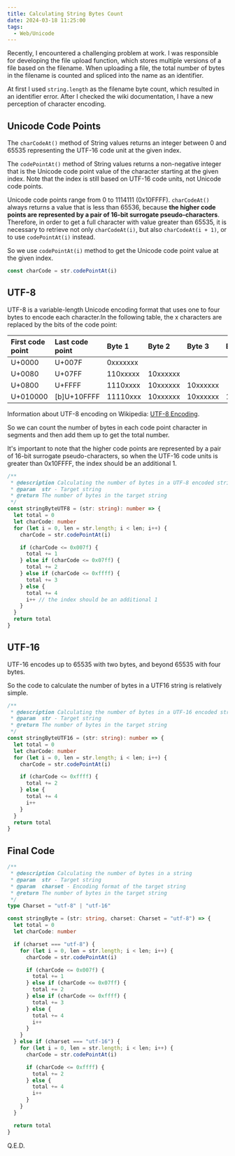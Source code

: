 ```yaml
---
title: Calculating String Bytes Count
date: 2024-03-18 11:25:00
tags:
  - Web/Unicode
---
```

Recently, I encountered a challenging problem at work. I was responsible for developing the file upload function, which stores multiple versions of a file based on the filename. When uploading a file, the total number of bytes in the filename is counted and spliced into the name as an identifier.

At first I used `string.length` as the filename byte count, which resulted in an identifier error. After I checked the wiki documentation, I have a new perception of character encoding.

## Unicode Code Points

The `charCodeAt()` method of String values returns an integer between 0 and 65535 representing the UTF-16 code unit at the given index.

The `codePointAt()` method of String values returns a non-negative integer that is the Unicode code point value of the character starting at the given index. Note that the index is still based on UTF-16 code units, not Unicode code points.

Unicode code points range from 0 to 1114111 (0x10FFFF). `charCodeAt()` always returns a value that is less than 65536, because **the higher code points are represented by a pair of 16-bit surrogate pseudo-characters**. Therefore, in order to get a full character with value greater than 65535, it is necessary to retrieve not only `charCodeAt(i)`, but also `charCodeAt(i + 1)`, or to use `codePointAt(i)` instead.

So we use `codePointAt(i)` method to get the Unicode code point value at the given index.

```typescript
const charCode = str.codePointAt(i)
```

## UTF-8

UTF-8 is a variable-length Unicode encoding format that uses one to four bytes to encode each character.In the following table, the x characters are replaced by the bits of the code point:

| First code point | Last code point | Byte 1   | Byte 2   | Byte 3   | Byte 4   |
| :--------------- | :-------------- | :------- | :------- | :------- | :------- |
| U+0000           | U+007F          | 0xxxxxxx |          |          |          |
| U+0080           | U+07FF          | 110xxxxx | 10xxxxxx |          |          |
| U+0800           | U+FFFF          | 1110xxxx | 10xxxxxx | 10xxxxxx |          |
| U+010000         | [b]U+10FFFF     | 11110xxx | 10xxxxxx | 10xxxxxx | 10xxxxxx |

Information about UTF-8 encoding on Wikipedia: [UTF-8 Encoding](https://en.wikipedia.org/wiki/UTF-8#Encoding).

So we can count the number of bytes in each code point character in segments and then add them up to get the total number.

It's important to note that the higher code points are represented by a pair of 16-bit surrogate pseudo-characters, so when the UTF-16 code units is greater than 0x10FFFF, the index should be an additional 1.

```typescript
/**
 * @description Calculating the number of bytes in a UTF-8 encoded string
 * @param  str - Target string
 * @return The number of bytes in the target string
 */
const stringByteUTF8 = (str: string): number => {
  let total = 0
  let charCode: number
  for (let i = 0, len = str.length; i < len; i++) {
    charCode = str.codePointAt(i)

    if (charCode <= 0x007f) {
      total += 1
    } else if (charCode <= 0x07ff) {
      total += 2
    } else if (charCode <= 0xffff) {
      total += 3
    } else {
      total += 4
      i++ // the index should be an additional 1
    }
  }
  return total
}
```

## UTF-16

UTF-16 encodes up to 65535 with two bytes, and beyond 65535 with four bytes.

So the code to calculate the number of bytes in a UTF16 string is relatively simple.

```typescript
/**
 * @description Calculating the number of bytes in a UTF-16 encoded string
 * @param  str - Target string
 * @return The number of bytes in the target string
 */
const stringByteUTF16 = (str: string): number => {
  let total = 0
  let charCode: number
  for (let i = 0, len = str.length; i < len; i++) {
    charCode = str.codePointAt(i)

    if (charCode <= 0xffff) {
      total += 2
    } else {
      total += 4
      i++
    }
  }
  return total
}
```

## Final Code

```typescript
/**
 * @description Calculating the number of bytes in a string
 * @param  str - Target string
 * @param  charset - Encoding format of the target string
 * @return The number of bytes in the target string
 */
type Charset = "utf-8" | "utf-16"

const stringByte = (str: string, charset: Charset = "utf-8") => {
  let total = 0
  let charCode: number

  if (charset === "utf-8") {
    for (let i = 0, len = str.length; i < len; i++) {
      charCode = str.codePointAt(i)

      if (charCode <= 0x007f) {
        total += 1
      } else if (charCode <= 0x07ff) {
        total += 2
      } else if (charCode <= 0xffff) {
        total += 3
      } else {
        total += 4
        i++
      }
    }
  } else if (charset === "utf-16") {
    for (let i = 0, len = str.length; i < len; i++) {
      charCode = str.codePointAt(i)

      if (charCode <= 0xffff) {
        total += 2
      } else {
        total += 4
        i++
      }
    }
  }

  return total
}
```

Q.E.D.
